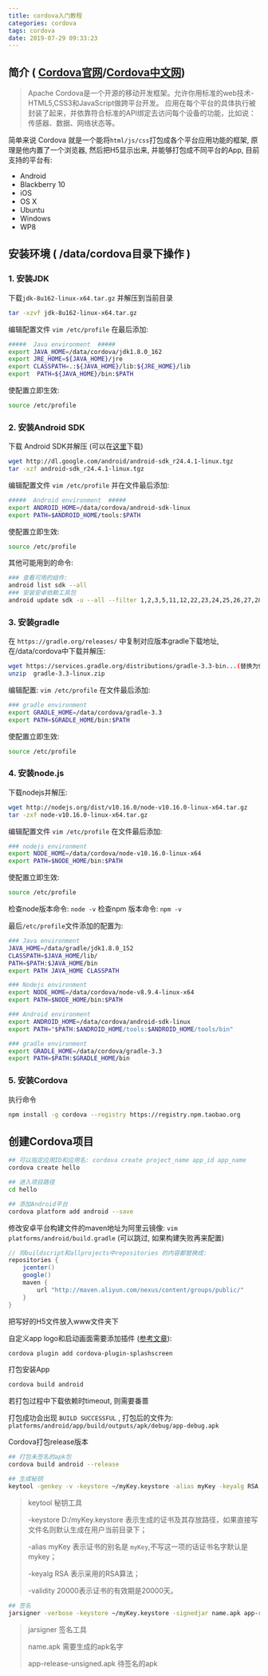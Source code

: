 ```yaml
---
title: cordova入门教程
categories: cordova
tags: cordova
date: 2019-07-29 09:33:23
---
```


简介 ( [Cordova官网](https://cordova.apache.org/)/[Cordova中文网](https://cordova.axuer.com/))
----

> Apache Cordova是一个开源的移动开发框架。允许你用标准的web技术-HTML5,CSS3和JavaScript做跨平台开发。 应用在每个平台的具体执行被封装了起来，并依靠符合标准的API绑定去访问每个设备的功能，比如说：传感器、数据、网络状态等。

简单来说 Cordova 就是一个能将`html/js/css`打包成各个平台应用功能的框架, 原理是他内置了一个浏览器, 然后把H5显示出来, 并能够打包成不同平台的App, 目前支持的平台有:

- Android
- Blackberry 10
- iOS
- OS X
- Ubuntu
- Windows
- WP8

安装环境 ( /data/cordova目录下操作 )
------

### 1. 安装JDK

下载`jdk-8u162-linux-x64.tar.gz` 并解压到当前目录

```bash
tar -xzvf jdk-8u162-linux-x64.tar.gz
```

编辑配置文件 `vim /etc/profile` 在最后添加:

```bash
#####  Java environment  #####
export JAVA_HOME=/data/cordova/jdk1.8.0_162
export JRE_HOME=${JAVA_HOME}/jre
export CLASSPATH=.:${JAVA_HOME}/lib:${JRE_HOME}/lib
export  PATH=${JAVA_HOME}/bin:$PATH
```

使配置立即生效:

```bash
source /etc/profile
```

### 2. 安装Android SDK

下载 Android SDK并解压 (可以在[这里](https://www.androiddevtools.cn/)下载)

```bash
wget http://dl.google.com/android/android-sdk_r24.4.1-linux.tgz
tar -xzf android-sdk_r24.4.1-linux.tgz 
```

编辑配置文件 `vim /etc/profile` 并在文件最后添加:

```bash
#####  Android environment  #####
export ANDROID_HOME=/data/cordova/android-sdk-linux
export PATH=$ANDROID_HOME/tools:$PATH
```

使配置立即生效:

```bash
source /etc/profile
```

其他可能用到的命令:

```bash
### 查看可用的组件:
android list sdk --all
### 安装安卓依赖工具包
android update sdk -u --all --filter 1,2,3,5,11,12,22,23,24,25,26,27,28,29,45,88,89
```

### 3. 安装gradle

在 `https://gradle.org/releases/` 中复制对应版本gradle下载地址,在/data/cordova中下载并解压:

```bash
wget https://services.gradle.org/distributions/gradle-3.3-bin...(替换为你复制的那个下载地址)
unzip  gradle-3.3-linux.zip
```

编辑配置: `vim /etc/profile` 在文件最后添加:

```bash
### gradle environment
export GRADLE_HOME=/data/cordova/gradle-3.3
export PATH=$GRADLE_HOME/bin:$PATH
```

使配置立即生效:

```bash
source /etc/profile
```

### 4. 安装node.js

下载nodejs并解压:

```bash
wget http://nodejs.org/dist/v10.16.0/node-v10.16.0-linux-x64.tar.gz
tar -zxf node-v10.16.0-linux-x64.tar.gz
```

编辑配置文件 `vim /etc/profile` 在文件最后添加:

```bash
### nodejs environment
export NODE_HOME=/data/cordova/node-v10.16.0-linux-x64
export PATH=$NODE_HOME/bin:$PATH  
```

使配置立即生效: 

```bash
source /etc/profile
```

检查node版本命令: `node -v`
检查npm 版本命令: `npm -v`

最后`/etc/profile`文件添加的配置为:

```bash
### Java environment
JAVA_HOME=/data/gradle/jdk1.8.0_152
CLASSPATH=$JAVA_HOME/lib/
PATH=$PATH:$JAVA_HOME/bin
export PATH JAVA_HOME CLASSPATH

### Nodejs environment
export NODE_HOME=/data/cordova/node-v8.9.4-linux-x64
export PATH=$NODE_HOME/bin:$PATH

### Android environment
export ANDROID_HOME=/data/cordova/android-sdk-linux
export PATH="$PATH:$ANDROID_HOME/tools:$ANDROID_HOME/tools/bin"

### gradle environment
export GRADLE_HOME=/data/cordova/gradle-3.3
export PATH=$PATH:$GRADLE_HOME/bin
```

### 5. 安装Cordova

执行命令

```bash
npm install -g cordova --registry https://registry.npm.taobao.org
```

创建Cordova项目
-------------

```bash
## 可以指定应用ID和应用名: cordova create project_name app_id app_name
cordova create hello

## 进入项目路径
cd hello

## 添加Android平台
cordova platform add android --save
```

修改安卓平台构建文件的maven地址为阿里云镜像: `vim  platforms/android/build.gradle` (可以跳过, 如果构建失败再来配置)

```gradle
// 将buildscript和allprojects中repositories 的内容都替换成:
repositories {
    jcenter()
    google()
    maven {
        url "http://maven.aliyun.com/nexus/content/groups/public/"
    }
}
```

把写好的H5文件放入www文件夹下

自定义app logo和启动画面需要添加插件 ([参考文章](https://blog.csdn.net/lc_style/article/details/78401105)):

```bash
cordova plugin add cordova-plugin-splashscreen
```

打包安装App

```bash
cordova build android
```

若打包过程中下载依赖时timeout, 则需要番蔷

打包成功会出现 `BUILD SUCCESSFUL` , 打包后的文件为: `platforms/android/app/build/outputs/apk/debug/app-debug.apk`

Cordova打包release版本

```bash
## 打包未签名的apk包
cordova build android --release
```

```bash
## 生成秘钥
keytool -genkey -v -keystore ~/myKey.keystore -alias myKey -keyalg RSA -validity 20000 
```
> keytool 秘钥工具
> 
> -keystore D:/myKey.keystore 表示生成的证书及其存放路径，如果直接写文件名则默认生成在用户当前目录下；
> 
> -alias myKey 表示证书的别名是 `myKey`,不写这一项的话证书名字默认是mykey；
> 
> -keyalg RSA 表示采用的RSA算法；
> 
> -validity 20000表示证书的有效期是20000天。


```bash
## 签名
jarsigner -verbose -keystore ~/myKey.keystore -signedjar name.apk app-release-unsigned.apk ~/myKey.keystore
```
> jarsigner 签名工具
> 
> name.apk 需要生成的apk名字
> 
> app-release-unsigned.apk 待签名的apk
